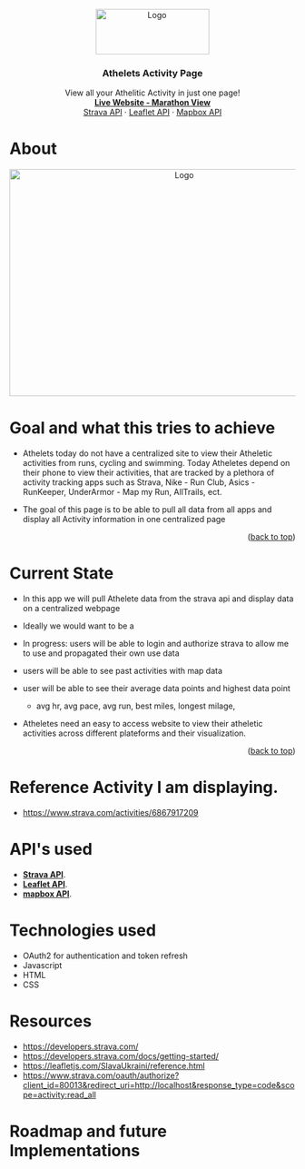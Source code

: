 
<br />
<div align="center">
  <a href="https://kmachappy.github.io/">
    <img src="https://i.imgur.com/HEdvaxd.png" alt="Logo" width="200" height="80">
  </a>

<h3 align="center">Athelets Activity Page</h3>
  
  <p align="center">
    View all your Athelitic Activity in just one page!
    <br />
    <a href="https://kmachappy.github.io/"><strong>Live Website - Marathon View</strong></a>
    <br />
    <a href="https://developers.strava.com/">Strava API</a>
    ·
    <a href="https://leafletjs.com/SlavaUkraini/reference.html">Leaflet API</a>
    ·
    <a href="https://docs.mapbox.com/">Mapbox API</a>
  </p>
</div>

# About
<div align="center">
    <a href="https://github.com/othneildrew/Best-README-Template">
        <img src="https://i.imgur.com/HGX8twB.png" alt="Logo" width="600" height="400">
    </a>
</div>

# Goal and what this tries to achieve
- Athelets today do not have a centralized site to view their Atheletic activities from runs, cycling and swimming. Today Atheletes depend on their phone to view their activities, that are tracked by a plethora of activity tracking apps such as Strava, Nike - Run Club, Asics - RunKeeper, UnderArmor - Map my Run, AllTrails, ect. 

- The goal of this page is to be able to pull all data from all apps and display all Activity information in one centralized page 
<p align="right">(<a href="#top">back to top</a>)</p>


# Current State

- In this app we will pull Athelete data from the strava api and display data on a centralized webpage

- Ideally we would want to be a

- In progress: users will be able to login and authorize strava to allow me to use and propagated their own use data

- users will be able to see past activities with map data

- user will be able to see their average data points and highest data point
    - avg hr, avg pace, avg run, best miles, longest milage, 

-	Atheletes need an easy to access website to view their atheletic activities across different plateforms and their visualization.
<p align="right">(<a href="#top">back to top</a>)</p>



# Reference Activity I am displaying. 
 - https://www.strava.com/activities/6867917209


 # API's used
 - **[Strava API](https://developers.strava.com/)**.
 - **[Leaflet API](https://leafletjs.com/SlavaUkraini/)**.
 - **[mapbox API](https://leafletjs.com/SlavaUkraini/)**.

 # Technologies used 
 - OAuth2 for authentication and token refresh
 - Javascript
 - HTML
 - CSS
 

# Resources 
- https://developers.strava.com/
- https://developers.strava.com/docs/getting-started/
- https://leafletjs.com/SlavaUkraini/reference.html
- https://www.strava.com/oauth/authorize?client_id=80013&redirect_uri=http://localhost&response_type=code&scope=activity:read_all


# Roadmap and future Implementations




